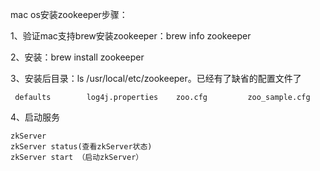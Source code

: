 mac os安装zookeeper步骤：

1、验证mac支持brew安装zookeeper：brew info zookeeper

2、安装：brew install zookeeper

3、安装后目录：ls /usr/local/etc/zookeeper。已经有了缺省的配置文件了

     defaults        log4j.properties    zoo.cfg         zoo_sample.cfg
    
4、启动服务
    
    zkServer
    zkServer status(查看zkServer状态)
    zkServer start （启动zkServer）